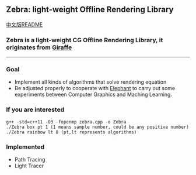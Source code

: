 ## Zebra: light-weight Offline Rendering Library 
[中文版README](./README.md)

### Zebra is a light-weight CG Offline Rendering Library, it originates from [Giraffe](https://www.github.com/UncP/Giraffe)

***

### Goal
* Implement all kinds of algorithms that solve rendering equation 
* Be adjusted properly to cooperate with [Elephant](https://www.github.com/UncP/Elephant) to carry out some experiments between Computer Graphics and Maching Learning.


### If you are interested
`g++ -std=c++11 -O3 -fopenmp zebra.cpp -o Zebra`  
`./Zebra box pt 1 (1 means sample number, could be any positive number)`  
`./Zebra rainbow lt 8 (pt,lt represents algorithms)`  

### Implemented
* Path Tracing
* Light Tracer


